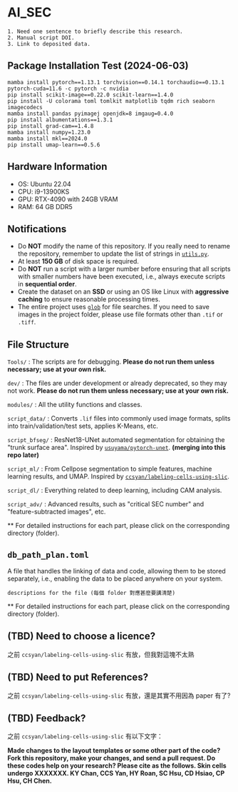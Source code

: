 # AI_SEC

```text
1. Need one sentence to briefly describe this research.
2. Manual script DOI.
3. Link to deposited data.
```

## Package Installation Test (2024-06-03)

```shell
mamba install pytorch==1.13.1 torchvision==0.14.1 torchaudio==0.13.1 pytorch-cuda=11.6 -c pytorch -c nvidia
pip install scikit-image==0.22.0 scikit-learn==1.4.0
pip install -U colorama toml tomlkit matplotlib tqdm rich seaborn imagecodecs
mamba install pandas pyimagej openjdk=8 imgaug=0.4.0
pip install albumentations==1.3.1
pip install grad-cam==1.4.8
mamba install numpy=1.23.0
mamba install mkl==2024.0
pip install umap-learn==0.5.6
```

## Hardware Information

- OS: Ubuntu 22.04
- CPU: i9-13900KS
- GPU: RTX-4090 with 24GB VRAM
- RAM: 64 GB DDR5

## Notifications

- Do **NOT** modify the name of this repository. If you really need to rename the repository, remember to update the list of strings in [`utils.py`](modules/shared/utils.py#L58).
- At least **150 GB** of disk space is required.
- Do **NOT** run a script with a larger number before ensuring that all scripts with smaller numbers have been executed, i.e., always execute scripts in **sequential order**.
- Create the dataset on an **SSD** or using an OS like Linux with **aggressive caching** to ensure reasonable processing times.
- The entire project uses [`glob`](https://docs.python.org/3/library/pathlib.html#pathlib.Path.glob) for file searches. If you need to save images in the project folder, please use file formats other than `.tif` or `.tiff`.

## File Structure

`Tools/` : The scripts are for debugging. **Please do not run them unless necessary; use at your own risk.**

`dev/` : The files are under development or already deprecated, so they may not work. **Please do not run them unless necessary; use at your own risk.**

`modules/` : All the utility functions and classes.

`script_data/` : Converts `.lif` files into commonly used image formats, splits into train/validation/test sets, applies K-Means, etc.

`script_bfseg/` : ResNet18-UNet automated segmentation for obtaining the "trunk surface area". Inspired by [`usuyama/pytorch-unet`](https://github.com/usuyama/pytorch-unet). **(merging into this repo later)**

`script_ml/` : From Cellpose segmentation to simple features, machine learning results, and UMAP. Inspired by [`ccsyan/labeling-cells-using-slic`](https://github.com/ccsyan/labeling-cells-using-slic).

`script_dl/` : Everything related to deep learning, including CAM analysis.

`script_adv/` : Advanced results, such as "critical SEC number" and "feature-subtracted images", etc.

** For detailed instructions for each part, please click on the corresponding directory (folder).

## `db_path_plan.toml`

A file that handles the linking of data and code, allowing them to be stored separately, i.e., enabling the data to be placed anywhere on your system.

```text
descriptions for the file (每個 folder 對應甚麼要講清楚)
```

** For detailed instructions for each part, please click on the corresponding directory (folder).

## (TBD) Need to choose a licence?

之前 `ccsyan/labeling-cells-using-slic` 有放，但我對這塊不太熟

## (TBD) Need to put References?

之前 `ccsyan/labeling-cells-using-slic` 有放，還是其實不用因為 paper 有了?

## (TBD) Feedback?

之前 `ccsyan/labeling-cells-using-slic` 有以下文字：

**Made changes to the layout templates or some other part of the code? Fork this repository, make your changes, and send a pull request. Do these codes help on your research? Please cite as the follows. Skin cells undergo XXXXXXX. KY Chan, CCS Yan, HY Roan, SC Hsu, CD Hsiao, CP Hsu, CH Chen.**
